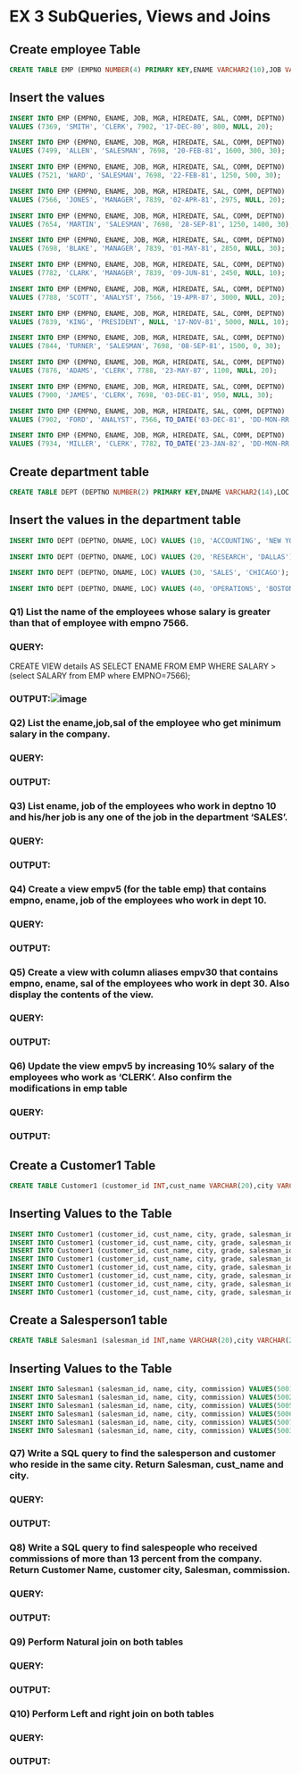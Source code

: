 # EX 3 SubQueries, Views and Joins 


## Create employee Table
```sql
CREATE TABLE EMP (EMPNO NUMBER(4) PRIMARY KEY,ENAME VARCHAR2(10),JOB VARCHAR2(9),MGR NUMBER(4),HIREDATE DATE,SAL NUMBER(7,2),COMM NUMBER(7,2),DEPTNO NUMBER(2));
```
## Insert the values
```sql
INSERT INTO EMP (EMPNO, ENAME, JOB, MGR, HIREDATE, SAL, COMM, DEPTNO)
VALUES (7369, 'SMITH', 'CLERK', 7902, '17-DEC-80', 800, NULL, 20);

INSERT INTO EMP (EMPNO, ENAME, JOB, MGR, HIREDATE, SAL, COMM, DEPTNO)
VALUES (7499, 'ALLEN', 'SALESMAN', 7698, '20-FEB-81', 1600, 300, 30);

INSERT INTO EMP (EMPNO, ENAME, JOB, MGR, HIREDATE, SAL, COMM, DEPTNO)
VALUES (7521, 'WARD', 'SALESMAN', 7698, '22-FEB-81', 1250, 500, 30);

INSERT INTO EMP (EMPNO, ENAME, JOB, MGR, HIREDATE, SAL, COMM, DEPTNO)
VALUES (7566, 'JONES', 'MANAGER', 7839, '02-APR-81', 2975, NULL, 20);

INSERT INTO EMP (EMPNO, ENAME, JOB, MGR, HIREDATE, SAL, COMM, DEPTNO)
VALUES (7654, 'MARTIN', 'SALESMAN', 7698, '28-SEP-81', 1250, 1400, 30);

INSERT INTO EMP (EMPNO, ENAME, JOB, MGR, HIREDATE, SAL, COMM, DEPTNO)
VALUES (7698, 'BLAKE', 'MANAGER', 7839, '01-MAY-81', 2850, NULL, 30);

INSERT INTO EMP (EMPNO, ENAME, JOB, MGR, HIREDATE, SAL, COMM, DEPTNO)
VALUES (7782, 'CLARK', 'MANAGER', 7839, '09-JUN-81', 2450, NULL, 10);

INSERT INTO EMP (EMPNO, ENAME, JOB, MGR, HIREDATE, SAL, COMM, DEPTNO)
VALUES (7788, 'SCOTT', 'ANALYST', 7566, '19-APR-87', 3000, NULL, 20);

INSERT INTO EMP (EMPNO, ENAME, JOB, MGR, HIREDATE, SAL, COMM, DEPTNO)
VALUES (7839, 'KING', 'PRESIDENT', NULL, '17-NOV-81', 5000, NULL, 10);

INSERT INTO EMP (EMPNO, ENAME, JOB, MGR, HIREDATE, SAL, COMM, DEPTNO)
VALUES (7844, 'TURNER', 'SALESMAN', 7698, '08-SEP-81', 1500, 0, 30);

INSERT INTO EMP (EMPNO, ENAME, JOB, MGR, HIREDATE, SAL, COMM, DEPTNO)
VALUES (7876, 'ADAMS', 'CLERK', 7788, '23-MAY-87', 1100, NULL, 20);

INSERT INTO EMP (EMPNO, ENAME, JOB, MGR, HIREDATE, SAL, COMM, DEPTNO)
VALUES (7900, 'JAMES', 'CLERK', 7698, '03-DEC-81', 950, NULL, 30);

INSERT INTO EMP (EMPNO, ENAME, JOB, MGR, HIREDATE, SAL, COMM, DEPTNO)
VALUES (7902, 'FORD', 'ANALYST', 7566, TO_DATE('03-DEC-81', 'DD-MON-RR'), 3000, 20, 20);

INSERT INTO EMP (EMPNO, ENAME, JOB, MGR, HIREDATE, SAL, COMM, DEPTNO)
VALUES (7934, 'MILLER', 'CLERK', 7782, TO_DATE('23-JAN-82', 'DD-MON-RR'), 1300, 10, 10);
```

## Create department table
```sql
CREATE TABLE DEPT (DEPTNO NUMBER(2) PRIMARY KEY,DNAME VARCHAR2(14),LOC VARCHAR2(13));
```
## Insert the values in the department table
```sql
INSERT INTO DEPT (DEPTNO, DNAME, LOC) VALUES (10, 'ACCOUNTING', 'NEW YORK');

INSERT INTO DEPT (DEPTNO, DNAME, LOC) VALUES (20, 'RESEARCH', 'DALLAS');

INSERT INTO DEPT (DEPTNO, DNAME, LOC) VALUES (30, 'SALES', 'CHICAGO');

INSERT INTO DEPT (DEPTNO, DNAME, LOC) VALUES (40, 'OPERATIONS', 'BOSTON');
```

### Q1) List the name of the employees whose salary is greater than that of employee with empno 7566.


### QUERY:
CREATE VIEW details AS SELECT ENAME FROM EMP WHERE SALARY >(select SALARY from EMP where EMPNO=7566);


### OUTPUT:![image](https://github.com/gpavana/EX-3-SubQueries-Views-and-Joins/assets/118787343/494327de-e790-4ce3-afff-c1ef510412c0)


### Q2) List the ename,job,sal of the employee who get minimum salary in the company.

### QUERY:


### OUTPUT:

### Q3) List ename, job of the employees who work in deptno 10 and his/her job is any one of the job in the department ‘SALES’.

### QUERY:


### OUTPUT:


### Q4) Create a view empv5 (for the table emp) that contains empno, ename, job of the employees who work in dept 10.

### QUERY:


### OUTPUT:

### Q5) Create a view with column aliases empv30 that contains empno, ename, sal of the employees who work in dept 30. Also display the contents of the view.

### QUERY:


### OUTPUT:

### Q6) Update the view empv5 by increasing 10% salary of the employees who work as ‘CLERK’. Also confirm the modifications in emp table

### QUERY:


### OUTPUT:

## Create a Customer1 Table
```sql
CREATE TABLE Customer1 (customer_id INT,cust_name VARCHAR(20),city VARCHAR(20),grade INT,salesman_id INT);
```
## Inserting Values to the Table
```sql
INSERT INTO Customer1 (customer_id, cust_name, city, grade, salesman_id) VALUES(3002, 'Nick Rimando', 'New York', 100, 5001);
INSERT INTO Customer1 (customer_id, cust_name, city, grade, salesman_id) VALUES(3007, 'Brad Davis', 'New York', 200, 5001);
INSERT INTO Customer1 (customer_id, cust_name, city, grade, salesman_id) VALUES(3005, 'Graham Zusi', 'California', 200, 5002);
INSERT INTO Customer1 (customer_id, cust_name, city, grade, salesman_id) VALUES(3008, 'Julian Green', 'London', 300, 5002);
INSERT INTO Customer1 (customer_id, cust_name, city, grade, salesman_id) VALUES(3004, 'Fabian Johnson', 'Paris', 300, 5006);
INSERT INTO Customer1 (customer_id, cust_name, city, grade, salesman_id) VALUES(3009, 'Geoff Cameron', 'Berlin', 100, 5003);
INSERT INTO Customer1 (customer_id, cust_name, city, grade, salesman_id) VALUES(3003, 'Jozy Altidor', 'Moscow', 200, 5007);
INSERT INTO Customer1 (customer_id, cust_name, city, grade, salesman_id) VALUES(3001, 'Brad Guzan', 'London', NULL, 5005);
```
## Create a Salesperson1 table
```sql
CREATE TABLE Salesman1 (salesman_id INT,name VARCHAR(20),city VARCHAR(20),commission DECIMAL(4,2));
```
## Inserting Values to the Table
```sql
INSERT INTO Salesman1 (salesman_id, name, city, commission) VALUES(5001, 'James Hoog', 'New York', 0.15);
INSERT INTO Salesman1 (salesman_id, name, city, commission) VALUES(5002, 'Nail Knite', 'Paris', 0.13);
INSERT INTO Salesman1 (salesman_id, name, city, commission) VALUES(5005, 'Pit Alex', 'London', 0.11);
INSERT INTO Salesman1 (salesman_id, name, city, commission) VALUES(5006, 'Mc Lyon', 'Paris', 0.14);
INSERT INTO Salesman1 (salesman_id, name, city, commission) VALUES(5007, 'Paul Adam', 'Rome', 0.13);
INSERT INTO Salesman1 (salesman_id, name, city, commission) VALUES(5003, 'Lauson Hen', 'San Jose', 0.12);
```
### Q7) Write a SQL query to find the salesperson and customer who reside in the same city. Return Salesman, cust_name and city.

### QUERY:


### OUTPUT:

### Q8) Write a SQL query to find salespeople who received commissions of more than 13 percent from the company. Return Customer Name, customer city, Salesman, commission.


### QUERY:


### OUTPUT:

### Q9) Perform Natural join on both tables

### QUERY:


### OUTPUT:

### Q10) Perform Left and right join on both tables

### QUERY:


### OUTPUT:
